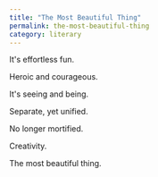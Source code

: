 ```yaml
---
title: "The Most Beautiful Thing"
permalink: the-most-beautiful-thing
category: literary
---
```


It's effortless fun.

Heroic and courageous.

It's seeing and being.

Separate, yet unified.

No longer mortified.

Creativity.

The most beautiful thing.
